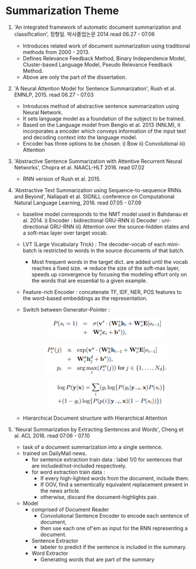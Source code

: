 
Summarization Theme 
============
	
1. 'An integrated framework of automatic document summarization and classification', 정형일. 박사졸업논문 2014 
	read 06.27 - 07.06
	- Introduces related work of document summarization using traditional methods from 2000 - 2013. 
	- Defines Relevance Feedback Method, Binary Independence Model, Cluster-based Language Model, 
	  Pseudo Relevance Feedback Method. 
	- Above are only the part of the dissertation.
	
2. 'A Neural Attention Model for Sentence Summarization', Rush et al. EMNLP, 2015.
	read 06.27 - 07.03
	- Introduces method of abstractive sentence summarization using Neural Network.
	- It sets language model as a foundation of the subject to be trained. 
	- Based on the Language model from Bengio et al. 2013 (NNLM), it incorporates a encoder 
	  which conveys information of the input text and decoding context into the language model. 
	- Encoder has three options to be chosen.
		i) Bow
		ii) Convolutional
		iii) Attention
	
3. 'Abstractive Sentence Summarization with Attentive Recurrent Neural Networks', Chopra et al. NAACL-HLT 2016.
	read 07.02
	- RNN version of Rush et al. 2015. 
	
4. 'Abstractive Text Summarization using Sequence-to-sequence RNNs and Beyond', Nallapati et al. SIGNLL conference on Computational Natural Language Learning, 2016.
	read 07.05 - 07.09
	- baseline model corresponds to the NMT model used in Bahdanau et al. 2014.
		i) Encoder : bidirectional GRU-RNN
		ii) Decoder : uni-directional GRU-RNN
		iii) Attention over the source-hidden states and a soft-max layer over target vocab.
	- LVT (Large Vocabulary Trick) : The decoder-vocab of each mini-batch is restricted to words in the source documents of that batch.
	  + Most frequent words in the target dict. are added until the vocab reaches a fixed size. 
		=> reduce the size of the soft-max layer, speeds up convergence by focusing the modeling effort only on the words that are essential to a given example.
	- Feature-rich Encoder : concatenate TF, IDF, NER, POS features to the word-based embeddings as the representation. 
	- Switch between Generator-Pointer : 
		<p align="center">
  			<img src="./images/nallapati-pg-decisionProb.PNG">
		</p>
		
		<p align="center">
  			<img src="./images/nallapati-pg-positionDist.PNG">
		</p>
		
		<p align="center">
  			<img src="./images/nallapati-pg-entireLikelihood.PNG">
		</p>
	- Hierarchical Document structure with Hierarchical Attention 
	
5. 'Neural Summarization by Extracting Sentences and Words', Cheng et al. ACL 2016.
	read 07.06 - 07.10
	- task of a document summarization into a single sentence.
	- trained on DailyMail news.
		+ for sentence extraction train data : label 1/0 for sentences that are included/not-included respectively.
		+ for word extraction train data : 
			* If every high-lighted words from the document, include them. 
			* If OOV, find a sementically equivalent replacement present in the news article. 
			* otherwise, discard the document-highlights pair.
	- Model
		+ comprised of Document Reader 
			* Convolutional Sentence Encoder to encode each sentence of document, 
			* then use each one of'em as input for the RNN representing a document. 
		+ Sentence Extractor 
			* labeler to predict if the sentence is included in the summary. 
		+ Word Extractor
			* Generating words that are part of the summary 
			
	
	
